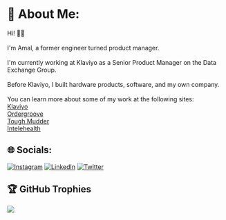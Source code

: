 # 💫 About Me:

Hi! 👋🏽<br>
<br>I'm Amal, a former engineer turned product manager.<br>
<br>I'm currently working at Klaviyo as a Senior Product Manager on the Data Exchange Group. <br>
<br>Before Klaviyo, I built hardware products, software, and my own company.<br>
<br>You can learn more about some of my work at the following sites:
<br>[Klaviyo](https://klaviyo.com)
<br>[Ordergroove](https://ordergroove.com)
<br>[Tough Mudder](https://toughmudder.com)
<br>[Intelehealth](https://intelehealth.org)

## 🌐 Socials:

[![Instagram](https://img.shields.io/badge/Instagram-%23E4405F.svg?logo=Instagram&logoColor=white)](https://instagram.com/amalafrozalam) [![LinkedIn](https://img.shields.io/badge/LinkedIn-%230077B5.svg?logo=linkedin&logoColor=white)](https://linkedin.com/in/amalafrozalam) [![Twitter](https://img.shields.io/badge/Twitter-%231DA1F2.svg?logo=Twitter&logoColor=white)](https://twitter.com/amalafrozalam)

## 🏆 GitHub Trophies

![](https://github-profile-trophy.vercel.app/?username=amalafrozalam&theme=flat&no-frame=false&no-bg=false&margin-w=20&margin-h=20&column=3)
